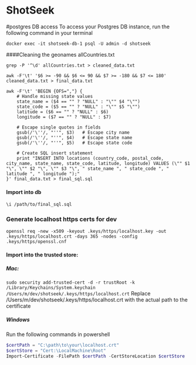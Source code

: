 # ShotSeek

#postgres DB access
To access your Postgres DB instance, run the following command in your terminal

`docker exec -it shotseek-db-1 psql -U admin -d shotseek`




####Cleaning the geonames allCountries.txt
```
grep -P '^\d' allCountries.txt > cleaned_data.txt
```

```
awk -F'\t' '$6 >= -90 && $6 <= 90 && $7 >= -180 && $7 <= 180' cleaned_data.txt > final_data.txt
```

```
awk -F'\t' 'BEGIN {OFS=","} {
    # Handle missing state values
    state_name = ($4 == "" ? "NULL" : "\"" $4 "\"")
    state_code = ($5 == "" ? "NULL" : "\"" $5 "\"")
    latitude = ($6 == "" ? "NULL" : $6)
    longitude = ($7 == "" ? "NULL" : $7)

    # Escape single quotes in fields
    gsub(/'\''/, "''", $3)   # Escape city name
    gsub(/'\''/, "''", $4)   # Escape state name
    gsub(/'\''/, "''", $5)   # Escape state code

    # Create SQL insert statement
    print "INSERT INTO locations (country_code, postal_code, city_name, state_name, state_code, latitude, longitude) VALUES (\"" $1 "\", \"" $2 "\", \"" $3 "\", " state_name ", " state_code ", " latitude ", " longitude ");"
}' final_data.txt > final_sql.sql

```

#### Import into db
```
\i /path/to/final_sql.sql
```


### Generate localhost https certs for dev
`openssl req -new -x509 -keyout .keys/https/localhost.key -out .keys/https/localhost.crt -days 365 -nodes -config .keys/https/openssl.cnf`

#### Import into the trusted store:
##### Mac:
`sudo security add-trusted-cert -d -r trustRoot -k /Library/Keychains/System.keychain /Users/m/dev/shotseek/.keys/https/localhost.crt`
Replace /Users/m/dev/shotseek/.keys/https/localhost.crt with the actual path to the certificate

##### Windows
Run the following commands in powershell
```powershell
$certPath = "C:\path\to\your\localhost.crt"
$certStore = "Cert:\LocalMachine\Root"
Import-Certificate -FilePath $certPath -CertStoreLocation $certStore
```
